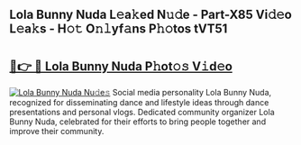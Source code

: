 ## Lola Bunny Nuda L𝚎a𝚔ed N𝚞𝚍e - Part-X85 Vi𝚍𝚎o L𝚎a𝚔s - H𝚘𝚝 O𝚗𝚕yf𝚊ns P𝚑𝚘tos tVT51

# <h2><a href="http://kfbppin.oniu.top/?m=Lola+Bunny+Nuda">🔗👉 🔴 Lola Bunny Nuda P𝚑ot𝚘𝚜 V𝚒d𝚎o</a></h2>

[![Lola Bunny Nuda Nu𝚍e𝚜](https://i.imgur.com/0qMVB7G.gif)](http://kfbppin.oniu.top/?m=Lola+Bunny+Nuda)
Social media personality Lola Bunny Nuda, recognized for disseminating dance and lifestyle ideas through dance presentations and personal vlogs. Dedicated community organizer Lola Bunny Nuda, celebrated for their efforts to bring people together and improve their community.  
